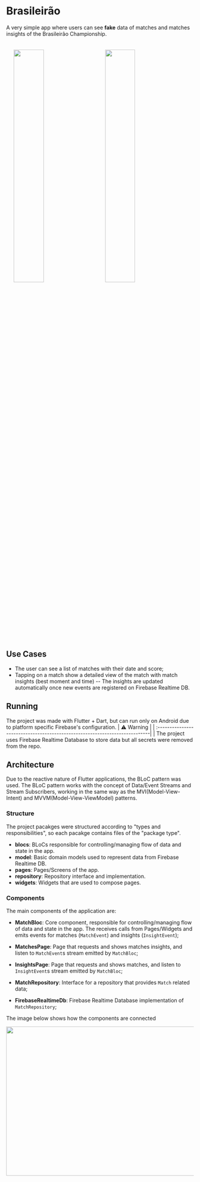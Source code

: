 # Brasileirão

A very simple app where users can see **fake** data of matches and matches insights of the Brasileirão Championship.

<p float="left">
<img width="40%" vspace="20" hspace="20" src="https://user-images.githubusercontent.com/4440882/83931697-82292180-a774-11ea-8576-e0559d685950.png" />
<img width="40%" vspace="20" hspace="20" src="https://user-images.githubusercontent.com/4440882/83931702-85bca880-a774-11ea-8538-2155beaefc84.png" />
</p>

## Use Cases

- The user can see a list of matches with their date and score;
- Tapping on a match show a detailed view of the match with match insights (best moment and time)
-- The insights are updated automatically once new events are registered on Firebase Realtime DB.

## Running
The project was made with Flutter + Dart, but can run only on Android due to platform specific Firebase's configuration.
| ⚠️   Warning                                                                                                                 |
| :---------------------------------------------------------------------------|
| The project uses Firebase Realtime Database to store data but all secrets were removed from the repo.



## Architecture

Due to the reactive nature of Flutter applications, the BLoC pattern was used. The BLoC pattern works with the concept of Data/Event Streams and Stream Subscribers, working in the same way as the MVI(Model-View-Intent) and MVVM(Model-View-ViewModel) patterns.

### Structure 
The project pacakges were structured according to "types and responsibilities", so each pacakge contains files of the "package type".

- **blocs**: BLoCs responsible for controlling/managing flow of data and state in the app.
- **model**: Basic domain models used to represent data from Firebase Realtime DB.
- **pages**: Pages/Screens of the app.
- **repository**: Repository interface and implementation.
- **widgets**: Widgets that are used to compose pages.

### Components

The main components of the application are:

- **MatchBloc**: Core component, responsible for controlling/managing flow of data and state in the app. The receives calls from Pages/Widgets and emits events for matches (`MatchEvent`) and insights (`InsightEvent`);

- **MatchesPage**: Page that requests and shows matches insights, and listen to `MatchEvent`s stream emitted by `MatchBloc`;

- **InsightsPage**: Page that requests and shows matches, and listen to `InsightEvent`s stream emitted by `MatchBloc`;

- **MatchRepository**: Interface for a repository that provides `Match` related data;

- **FirebaseRealtimeDb**: Firebase Realtime Database implementation of `MatchRepository`;

The image below shows how the components are connected

<img align="center" src="https://user-images.githubusercontent.com/4440882/83931617-fc0cdb00-a773-11ea-8f9b-d8fcb5503b71.png" width="600" height="400"/>
